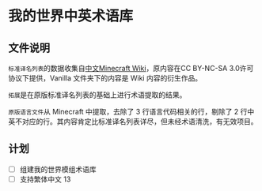# 我的世界中英术语库

## 文件说明

`标准译名列表`的数据收集自[中文Minecraft Wiki](https://minecraft.fandom.com/zh/wiki/Minecraft_Wiki)，原内容在CC BY-NC-SA 3.0许可协议下提供，Vanilla 文件夹下的内容是 Wiki 内容的衍生作品。

`拓展`是在原版标准译名列表的基础上进行术语提取的结果。

`原版语言文件`从 Minecraft 中提取，去除了 3 行语言代码相关的行，剔除了 2 行中英不对应的行。其内容肯定比标准译名列表详尽，但未经术语清洗，有无效项目。

## 计划

-[ ] 组建我的世界模组术语库
-[ ] 支持繁体中文
13

